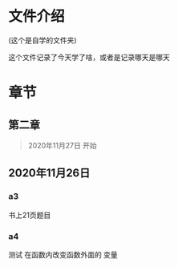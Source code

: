 # 文件介绍

(这个是自学的文件夹)

这个文件记录了今天学了啥，或者是记录哪天是哪天



# 章节

## 第二章

> 2020年11月27日    开始 











## 2020年11月26日



### a3    

书上21页题目



### a4

测试 在函数内改变函数外面的 变量





















